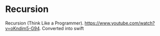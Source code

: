 # Recursion
Recursion (Think Like a Programmer). https://www.youtube.com/watch?v=oKndim5-G94. Converted into swift
